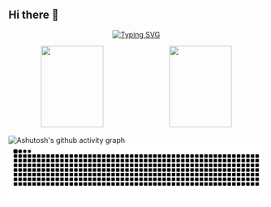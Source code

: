 
## Hi there 👋

<!--
**rootwlen/rootwlen** is a ✨ _special_ ✨ repository because its `README.md` (this file) appears on your GitHub profile.

Here are some ideas to get you started:

- 🔭 I’m currently working on ...
- 🌱 I’m currently learning ...
- 👯 I’m looking to collaborate on ...
- 🤔 I’m looking for help with ...
- 💬 Ask me about ...
- 📫 How to reach me: ...
- 😄 Pronouns: ...
- ⚡ Fun fact: ...
-->

<div align="center">
  
[![Typing SVG](https://readme-typing-svg.herokuapp.com?font=Fira+Code&pause=1000&width=1000&lines=For+those+without+talent%2C+is+their+life+wasted+from+the+very+beginning%3F)](https://git.io/typing-svg)
  
</div>

<p align="center">
  <img src="https://github-readme-stats.vercel.app/api?username=rootwlen&show_icons=true&theme=radical" width="49.5%"height="160"/>
  <img src="https://streak-stats.demolab.com/?user=rootwlen&theme=radical" width="49.5%" height="160"/>
  
</p>

![Ashutosh's github activity graph](https://github-readme-activity-graph.vercel.app/graph?username=rootwlen&theme=radical)
![](https://raw.githubusercontent.com/rootwlen/rootwlen/refs/heads/output/github-contribution-grid-snake.svg)



